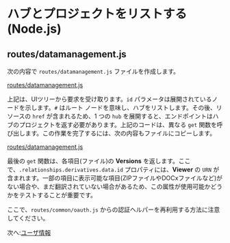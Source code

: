 # ハブとプロジェクトをリストする(Node.js)

## routes/datamanagement.js

次の内容で `routes/datamanagement.js` ファイルを作成します。

[routes/datamanagement.js](_snippets/viewhubmodels/node/routes/datamanagement.1.js ':include :type=code javascript')

上記は、UIツリーから要求を受け取ります。`id` パラメータは展開されているノードを示します。`#` はルート ノードを意味し、ハブをリストします。その後、リソースの `href` が含まれるため、1 つの `hub` を展開すると、エンドポイントはハブのプロジェクトを返す必要があります。上記のコードは、異なる `get` 関数を呼び出します。この作業を完了するには、次の内容もファイルにコピーします。

[routes/datamanagement.js](_snippets/viewhubmodels/node/routes/datamanagement.2.js ':include :type=code javascript')

最後の `get` 関数は、各項目(ファイル)の **Versions** を返します。ここで、`.relationships.derivatives.data.id` プロパティには、**Viewer** の `URN` が含まれます。一部の項目に表示可能な項目(ZIPファイルやDOCxファイルなど)がない場合や、まだ翻訳されていない場合があるため、この属性が使用可能かどうかをテストすることが重要です。

ここで、`routes/common/oauth.js` からの認証ヘルパーを再利用する方法に注意してください。

次へ:[ユーザ情報](oauth/user/readme)
